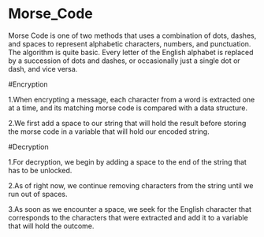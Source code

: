 # Morse_Code

Morse Code is one of two methods that uses a combination of dots, dashes, and spaces to represent alphabetic characters, numbers, and punctuation.
The algorithm is quite basic. Every letter of the English alphabet is replaced by a succession of dots and dashes, or occasionally just a single dot or dash, and vice 
versa.


#Encryption 

1.When encrypting a message, each character from a word is extracted one at a time, and its matching morse code is compared with a data structure.

2.We first add a space to our string that will hold the result before storing the morse code in a variable that will hold our encoded string.


#Decryption

1.For decryption, we begin by adding a space to the end of the string that has to be unlocked.

2.As of right now, we continue removing characters from the string until we run out of spaces.

3.As soon as we encounter a space, we seek for the English character that corresponds to the characters that were extracted and add it to a variable that will hold the outcome.


<p>
